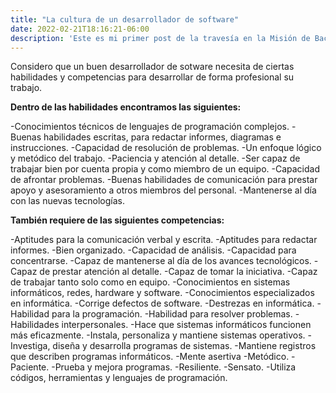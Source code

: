 ```yaml
---
title: "La cultura de un desarrollador de software"
date: 2022-02-21T18:16:21-06:00
description: 'Este es mi primer post de la travesía en la Misión de Backend con Node JS de Launch X.'
---
```


Considero que un buen desarrollador de sotware necesita de ciertas habilidades y competencias para desarrollar de forma profesional su trabajo.

**Dentro de las habilidades encontramos las siguientes:**

-Conocimientos técnicos de lenguajes de programación complejos. 
-Buenas habilidades escritas, para redactar informes, diagramas e instrucciones. 
-Capacidad de resolución de problemas. 
-Un enfoque lógico y metódico del trabajo. 
-Paciencia y atención al detalle. 
-Ser capaz de trabajar bien por cuenta propia y como miembro de un equipo. 
-Capacidad de afrontar problemas. 
-Buenas habilidades de comunicación para prestar apoyo y asesoramiento a otros miembros del personal. 
-Mantenerse al día con las nuevas tecnologías.

**También requiere de las siguientes competencias:**

-Aptitudes para la comunicación verbal y escrita. 
-Aptitudes para redactar informes. 
-Bien organizado. 
-Capacidad de análisis. 
-Capacidad para concentrarse. 
-Capaz de mantenerse al día de los avances tecnológicos. 
-Capaz de prestar atención al detalle. 
-Capaz de tomar la iniciativa. 
-Capaz de trabajar tanto solo como en equipo. 
-Conocimientos en sistemas informáticos, redes, hardware y software. 
-Conocimientos especializados en informática. 
-Corrige defectos de software. 
-Destrezas en informática. 
-Habilidad para la programación. 
-Habilidad para resolver problemas. 
-Habilidades interpersonales. 
-Hace que sistemas informáticos funcionen más eficazmente.
-Instala, personaliza y mantiene sistemas operativos. 
-Investiga, diseña y desarrolla programas de sistemas.
-Mantiene registros que describen programas informáticos. 
-Mente asertiva 
-Metódico.
-Paciente. 
-Prueba y mejora programas. 
-Resiliente. 
-Sensato. 
-Utiliza códigos, herramientas y lenguajes de programación.
